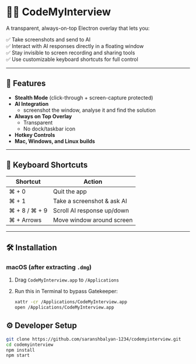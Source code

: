 # 🕵️‍♂️ CodeMyInterview

A transparent, always-on-top Electron overlay that lets you:

✅ Take screenshots and send to AI  
✅ Interact with AI responses directly in a floating window  
✅ Stay invisible to screen recording and sharing tools  
✅ Use customizable keyboard shortcuts for full control

---

## 🚀 Features

- **Stealth Mode** (click-through + screen-capture protected)
- **AI Integration**
  - screenshot the window, analyse it and find the solution
- **Always on Top Overlay**
  - Transparent
  - No dock/taskbar icon
- **Hotkey Controls**
- **Mac, Windows, and Linux builds**

---

## 🧠 Keyboard Shortcuts

| Shortcut        | Action                           |
|----------------|----------------------------------|
| ⌘ + 0          | Quit the app                     |
| ⌘ + 1          | Take a screenshot & ask AI  |
| ⌘ + 8 / ⌘ + 9  | Scroll AI response up/down       |
| ⌘ + Arrows     | Move window around screen        |

---

## 🛠 Installation

### macOS (after extracting `.dmg`)

1. Drag `CodeMyInterview.app` to `/Applications`
2. Run this in Terminal to bypass Gatekeeper:

   ```bash
   xattr -cr /Applications/CodeMyInterview.app
   open /Applications/CodeMyInterview.app

## ⚙️ Developer Setup

```bash
git clone https://github.com/saranshbalyan-1234/codemyinterview.git
cd codemyinterview
npm install
npm start